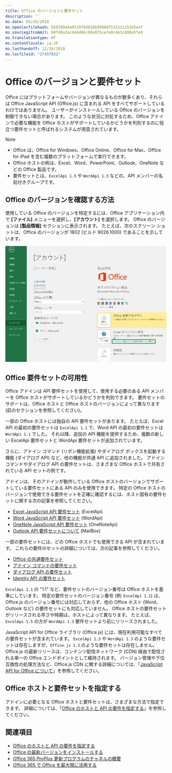 ```yaml
---
title: Office のバージョンと要件セット
description: ''
ms.date: 03/29/2018
ms.openlocfilehash: b59199d4a9319f0d656b99886f533121253d5e4f
ms.sourcegitcommit: 60fd8a3ac4a6d66cb9e075ce7e0cde3c888a5fe9
ms.translationtype: HT
ms.contentlocale: ja-JP
ms.lasthandoff: 12/28/2018
ms.locfileid: "27457832"
---
```

# <a name="office-versions-and-requirement-sets"></a>Office のバージョンと要件セット

Office にはプラットフォームやバージョンが異なるものが数多くあり、それらは Office JavaScript API (Office.js) に含まれる API をすべてサポートしているわけではありません。 ユーザーがインストールしている Office のバージョンを制御できない場合があります。  このような状況に対処するため、Office アドインで必要な機能を Office ホストがサポートしているかどうかを判別するのに役立つ要件セットと呼ばれるシステムが用意されています。 

> [!NOTE]
> - Office は、Office for Windows、Office Online、Office for Mac、Office for iPad を含む複数のプラットフォームで実行できます。  
> - Office ホストの例は、Excel、Word、PowerPoint、Outlook、OneNote などの Office 製品です。  
> - 要件セットとは、`ExcelApi 1.5` や `WordApi 1.3` などの、API メンバーの名前付きグループです。  


## <a name="how-to-check-your-office-version"></a>Office のバージョンを確認する方法

使用している Office のバージョンを特定するには、Office アプリケーション内で **[ファイル]** メニューを選択し、**[アカウント]** を選択します。 Office のバージョンは **[製品情報]** セクションに表示されます。 たとえば、次のスクリーン ショットは、Office のバージョンが 1802 (ビルド 9026.1000) であることを示しています。

![Office のバージョン確認](../images/office-version-number-ui.jpg)


## <a name="office-requirement-sets-availability"></a>Office 要件セットの可用性

Office アドインは API 要件セットを使用して、使用する必要のある API メンバーを Office ホストがサポートしているかどうかを判別できます。 要件セットのサポートは、Office ホストと Office ホストのバージョンによって異なります (前のセクションを参照してください)。

一部の Office ホストには独自の API 要件セットがあります。 たとえば、Excel API の最初の要件セットは `ExcelApi 1.1` で、Word API の最初の要件セットは `WordApi 1.1` でした。 それ以降、追加の API 機能を提供するため、複数の新しい ExcelApi 要件セットと WordApi 要件セットが追加されています。

さらに、アドイン コマンド (リボン機能拡張) やダイアログ ボックスを起動する機能 (ダイアログ API) など、他の機能が共通 API に追加されました。 アドイン コマンドやダイアログ API の要件セットは、さまざまな Office ホストで共有されている API セットの例です。

アドインは、そのアドインが動作している Office ホストのバージョンでサポートしている要件セットにある API のみを使用できます。 特定の Office ホストのバージョンで使用できる要件セットを正確に確認するには、ホスト固有の要件セットに関する次の記事を参照してください。

- [Excel JavaScript API 要件セット](https://docs.microsoft.com/office/dev/add-ins/reference/requirement-sets/excel-api-requirement-sets) (ExcelApi)
- [Word JavaScript API 要件セット](https://docs.microsoft.com/office/dev/add-ins/reference/requirement-sets/word-api-requirement-sets) (WordApi)
- [OneNote JavaScript API 要件セット](https://docs.microsoft.com/office/dev/add-ins/reference/requirement-sets/onenote-api-requirement-sets) (OneNoteApi)
- [Outlook API 要件セットについて](https://docs.microsoft.com/office/dev/add-ins/reference/requirement-sets/outlook-api-requirement-sets) (MailBox)

一部の要件セットには、どの Office ホストでも使用できる API が含まれています。 これらの要件のセットの詳細については、次の記事を参照してください。

- [Office の共通要件セット](https://docs.microsoft.com/office/dev/add-ins/reference/requirement-sets/office-add-in-requirement-sets)
- [アドイン コマンドの要件セット](https://docs.microsoft.com/office/dev/add-ins/reference/requirement-sets/add-in-commands-requirement-sets)
- [ダイアログ API の要件セット](https://docs.microsoft.com/office/dev/add-ins/reference/requirement-sets/dialog-api-requirement-sets)
- [Identity API の要件セット](https://docs.microsoft.com/office/dev/add-ins/reference/requirement-sets/identity-api-requirement-sets)

`ExcelApi 1.1` の "1.1" など、要件セットのバージョン番号は Office ホストを基準にしています。 特定の要件セットのバージョン番号 (例: `ExcelApi 1.1`) は、Office.js のバージョン番号には対応しておらず、他の Office ホスト (Word、Outlook など) の要件セットにも対応していません。  Office ホストの要件セットがリリースされる早さや時期は、ホストによって異なります。 たとえば、`ExcelApi 1.5` の方が `WordApi 1.3` 要件セットより前にリリースされました。

JavaScript API for Office ライブラリ (Office.js) には、現在利用可能なすべての要件セットが含まれています。 `ExcelApi 1.3` や `WordApi 1.3` のような要件セットは存在しますが、`Office.js 1.3` のような要件セットは存在しません。 Office.js の最新リリースは、コンテンツ配信ネットワーク (CDN) 経由で配信される単一の Office エンドポイントとして維持されます。 バージョン管理や下位互換性の処理方法など、Office.js CDN に関する詳細については、「[JavaScript API for Office について](https://docs.microsoft.com/office/dev/add-ins/develop/understanding-the-javascript-api-for-office)」を参照してください。

## <a name="specify-office-hosts-and-requirement-sets"></a>Office ホストと要件セットを指定する

アドインに必要となる Office ホストと要件セットは、さまざまな方法で指定できます。  詳細については、「[Office のホストと API の要件を指定する](https://docs.microsoft.com/office/dev/add-ins/develop/specify-office-hosts-and-api-requirements)」を参照してください。


## <a name="see-also"></a>関連項目

- [Office のホストと API の要件を指定する](https://docs.microsoft.com/office/dev/add-ins/develop/specify-office-hosts-and-api-requirements)
- [Office の最新バージョンをインストールする](https://docs.microsoft.com/office/dev/add-ins/develop/install-latest-office-version)
- [Office 365 ProPlus 更新プログラムのチャネルの概要](https://docs.microsoft.com/deployoffice/overview-of-update-channels-for-office-365-proplus)
- [Office 365 で Office を最大限に活用する](https://products.office.com/compare-all-microsoft-office-products?tab=2)
